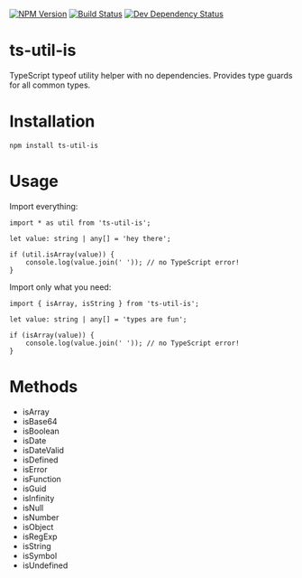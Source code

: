 [![NPM Version](https://badge.fury.io/js/ts-util-is.svg)](https://badge.fury.io/js/ts-util-is)
[![Build Status](https://travis-ci.org/justinlettau/ts-util-is.svg?branch=master)](https://travis-ci.org/justinlettau/ts-util-is)
[![Dev Dependency Status](https://david-dm.org/justinlettau/ts-util-is/dev-status.svg)](https://david-dm.org/justinlettau/ts-util-isl?type=dev)

# ts-util-is
TypeScript typeof utility helper with no dependencies. Provides type guards for all common types.

# Installation
```
npm install ts-util-is
```

# Usage
Import everything:
```
import * as util from 'ts-util-is';

let value: string | any[] = 'hey there';

if (util.isArray(value)) {
    console.log(value.join(' ')); // no TypeScript error!
}
```

Import only what you need:
```
import { isArray, isString } from 'ts-util-is';

let value: string | any[] = 'types are fun';

if (isArray(value)) {
    console.log(value.join(' ')); // no TypeScript error!
}
```

# Methods
- isArray
- isBase64
- isBoolean
- isDate
- isDateValid
- isDefined
- isError
- isFunction
- isGuid
- isInfinity
- isNull
- isNumber
- isObject
- isRegExp
- isString
- isSymbol
- isUndefined
